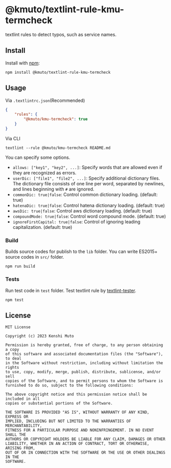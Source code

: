 # @kmuto/textlint-rule-kmu-termcheck

textlint rules to detect typos, such as service names.

## Install

Install with [npm](https://www.npmjs.com/):

    npm install @kmuto/textlint-rule-kmu-termcheck

## Usage

Via `.textlintrc.json`(Recommended)

```json
{
    "rules": {
        "@kmuto/kmu-termcheck": true
    }
}
```

Via CLI

```
textlint --rule @kmuto/kmu-termcheck README.md
```

You can specify some options.

- `allows: ["key1", "key2", ...]`: Specify words that are allowed even if they are recognized as errors.
- `userDic: ["file1", "file2", ...]`: Specify additional dictionary files. The dictionary file consists of one line per word, separated by newlines, and lines beginning with `#` are ignored.
- `commonDic: true|false`: Control common dictionary loading. (default: true)
- `hatenaDic: true|false`: Control hatena dictionary loading. (default: true)
- `awsDic: true|false`: Control aws dictionary loading. (default: true)
- `compoundMode: true|false`: Control word compound mode. (default: true)
- `ignoreFirstCapital: true|false`: Control of ignoring leading capitalization. (default: true)

### Build

Builds source codes for publish to the `lib` folder.
You can write ES2015+ source codes in `src/` folder.

    npm run build

### Tests

Run test code in `test` folder.
Test textlint rule by [textlint-tester](https://github.com/textlint/textlint-tester).

    npm test

## License

```
MIT License

Copyright (c) 2023 Kenshi Muto

Permission is hereby granted, free of charge, to any person obtaining a copy
of this software and associated documentation files (the "Software"), to deal
in the Software without restriction, including without limitation the rights
to use, copy, modify, merge, publish, distribute, sublicense, and/or sell
copies of the Software, and to permit persons to whom the Software is
furnished to do so, subject to the following conditions:

The above copyright notice and this permission notice shall be included in all
copies or substantial portions of the Software.

THE SOFTWARE IS PROVIDED "AS IS", WITHOUT WARRANTY OF ANY KIND, EXPRESS OR
IMPLIED, INCLUDING BUT NOT LIMITED TO THE WARRANTIES OF MERCHANTABILITY,
FITNESS FOR A PARTICULAR PURPOSE AND NONINFRINGEMENT. IN NO EVENT SHALL THE
AUTHORS OR COPYRIGHT HOLDERS BE LIABLE FOR ANY CLAIM, DAMAGES OR OTHER
LIABILITY, WHETHER IN AN ACTION OF CONTRACT, TORT OR OTHERWISE, ARISING FROM,
OUT OF OR IN CONNECTION WITH THE SOFTWARE OR THE USE OR OTHER DEALINGS IN THE
SOFTWARE.
```
